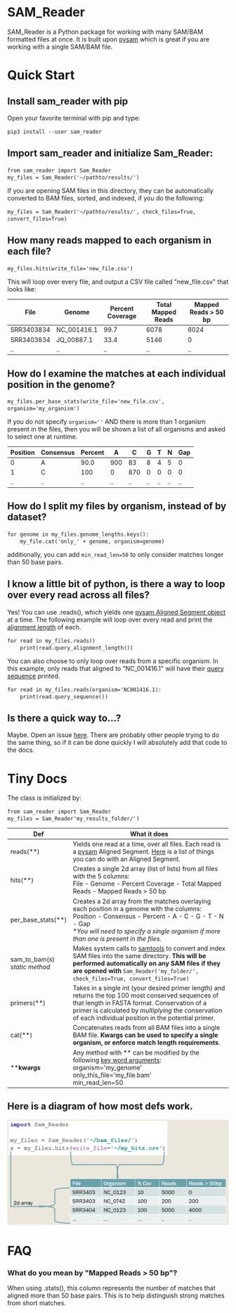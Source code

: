 
# SAM_Reader

SAM_Reader is a Python package for working with many SAM/BAM formatted files at once. It is built upon [pysam](https://pysam.readthedocs.io/en/latest/api.html) which is great if you are working with a single SAM/BAM file. 

# Quick Start
## Install sam_reader with pip
Open your favorite terminal with pip and type:
```
pip3 install --user sam_reader
```



## Import sam_reader and initialize Sam_Reader:
```
from sam_reader import Sam_Reader
my_files = Sam_Reader('~/pathto/results/')
```
If you are opening SAM files in this directory, they can be automatically converted to BAM files, sorted, and indexed, if you do the following:
```
my_files = Sam_Reader('~/pathto/results/', check_files=True, convert_files=True)
```


## How many reads mapped to each organism in each file?
```
my_files.hits(write_file='new_file.csv')
```
This will loop over every file, and output a CSV file called "new_file.csv" that looks like:

File | Genome  |  Percent Coverage  |  Total Mapped Reads  |  Mapped Reads > 50 bp
--|--|--|--|-- 
SRR3403834 | NC_001416.1 | 99.7 | 6078 | 6024
SRR3403834 | JQ_00887.1 | 33.4 | 5146 | 0
.. | .. | .. | .. | ..


## How do I examine the matches at each individual position in the genome?
```
my_files.per_base_stats(write_file='new_file.csv', organism='my_organism')
```
If you do not specify ```organism=''``` AND there is more than 1 organism present in the files, then you will be shown a list of all organisms and asked to select one at runtime.

Position | Consensus | Percent | A | C | G | T | N | Gap
--|--|--|--|--|--|--|--|--
0 | A | 90.0 | 900 | 83 | 8 | 4 | 5 | 0
1 | C | 100 | 0 | 870 | 0 | 0 | 0 | 0 
.. | .. | .. | .. | ..| .. | .. | .. | ..


## How do I split my files by organism, instead of by dataset?
```
for genome in my_files.genome_lengths.keys():
    my_file.cat('only_' + genome, organism=genome)
```
additionally, you can add ```min_read_len=50``` to only consider matches longer than 50 base pairs.

## I know a little bit of python, is there a way to loop over every read across all files?
Yes! You can use .reads(), which yields one [pysam Aligned Segment object](https://pysam.readthedocs.io/en/latest/api.html#pysam.AlignedSegment) at a time.  The following example will loop over every read and print the [alignment length](https://pysam.readthedocs.io/en/latest/api.html#pysam.AlignedSegment.query_length) of each.
```
for read in my_files.reads()
    print(read.query_alignment_length())
```
You can also choose to only loop over reads from a specific organism. In this example, only reads that aligned to "NC_001416.1" will have their [query sequence](https://pysam.readthedocs.io/en/latest/api.html#pysam.AlignedSegment.query_sequence) printed.
```
for read in my_files.reads(organism='NC001416.1):
    print(read.query_sequence())
```

## Is there a quick way to...?
Maybe. Open an issue [here](https://github.com/KyleLevi/SAM_Reader/issues). There are probably other people trying to do the same thing, so if it can be done quickly I will absolutely add that code to the docs.


# Tiny Docs 
 The class is initialized by: 
```
from sam_reader import Sam_Reader
my_files = Sam_Reader'my_results_folder/')
```
 Def |  What it does
--|--
reads(**) | Yields one read at a time, over all files. Each read is a [pysam](https://pysam.readthedocs.io/en/latest/index.html) Aligned Segment.  [Here](http://pysam.readthedocs.io/en/latest/api.html#pysam.AlignedSegment) is a list of things you can do with an Aligned Segment.
 hits(**)  | Creates a single 2d array (list of lists) from all files with the 5 columns:<br>File - Genome - Percent Coverage - Total Mapped Reads - Mapped Reads > 50 bp
 per_base_stats(**) | Creates a 2d array from the matches overlaying each position in a genome with the columns:<br>Position - Consensus - Percent - A - C - G - T - N - Gap<br>**You will need to specify a single organism if more than one is present in the files.*
  sam_to_bam(*s*)<br>*static method*| Makes system calls to [samtools](http://www.htslib.org/) to convert and index SAM files into the same directory. **This will be performed automatically on any SAM files if they are opened with** ```Sam_Reader('my_folder/', check_files=True, convert_files=True)```
primers(**) | Takes in a single int (your desired primer length) and returns the top 100 most conserved sequences of that length in FASTA format. Conservation of a primer is calculated by *multiplying* the conservation of each individual position in the potential primer.   
  cat(**) | Concatenates reads from all BAM files into a single BAM file. **Kwargs can be used to specify a single organism, or enforce match length requirements**.
  ****kwargs** | Any method with ** can be modified by the following [key word arguments](https://docs.python.org/3/tutorial/controlflow.html#keyword-arguments):<br>organism='my_genome'<br>only_this_file='my_file.bam'<br>min_read_len=50

 
## Here is a diagram of how most defs work.
![readerhits](/test_files/sam_reader.hits.png)

# FAQ
### What do you mean by "Mapped Reads > 50 bp"?
When using .stats(), this column represents the number of matches that aligned more than 50 base pairs. This is to help distinguish strong matches from short matches.
